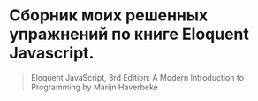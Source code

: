 # Сборник моих решенных упражнений по книге Eloquent Javascript.
> Eloquent JavaScript, 3rd Edition: A Modern Introduction to Programming by Marijn Haverbeke
> 
